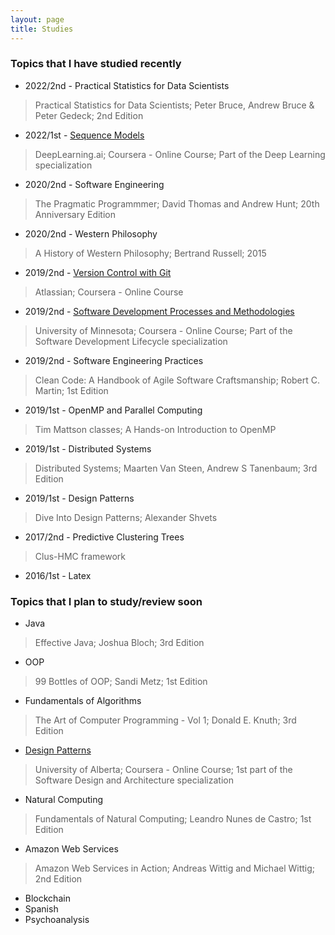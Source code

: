 ```yaml
---
layout: page
title: Studies
---
```


### Topics that I have studied recently
- 2022/2nd - Practical Statistics for Data Scientists

> Practical Statistics for Data Scientists; Peter Bruce, Andrew Bruce & Peter Gedeck; 2nd Edition

- 2022/1st - [Sequence Models](https://www.coursera.org/learn/nlp-sequence-models?specialization=deep-learning#syllabus)

> DeepLearning.ai; Coursera - Online Course; Part of the Deep Learning specialization

- 2020/2nd - Software Engineering

> The Pragmatic Programmmer; David Thomas and Andrew Hunt; 20th Anniversary Edition

- 2020/2nd - Western Philosophy

> A History of Western Philosophy; Bertrand Russell; 2015

- 2019/2nd - [Version Control with Git](https://www.coursera.org/learn/version-control-with-git/)

> Atlassian; Coursera - Online Course

- 2019/2nd - [Software Development Processes and Methodologies](https://www.coursera.org/learn/software-processes/)

> University of Minnesota; Coursera - Online Course; Part of the Software Development Lifecycle specialization

- 2019/2nd - Software Engineering Practices

> Clean Code: A Handbook of Agile Software Craftsmanship; Robert C. Martin; 1st Edition

- 2019/1st - OpenMP and Parallel Computing

> Tim Mattson classes; A Hands-on Introduction to OpenMP

- 2019/1st - Distributed Systems

> Distributed Systems; Maarten Van Steen, Andrew S Tanenbaum; 3rd Edition

- 2019/1st - Design Patterns 

> Dive Into Design Patterns; Alexander Shvets

- 2017/2nd - Predictive Clustering Trees

> Clus-HMC framework

- 2016/1st - Latex

### Topics that I plan to study/review soon

- Java

> Effective Java; Joshua Bloch; 3rd Edition

- OOP

> 99 Bottles of OOP; Sandi Metz; 1st Edition

- Fundamentals of Algorithms

> The Art of Computer Programming - Vol 1; Donald E. Knuth; 3rd Edition

- [Design Patterns](https://www.coursera.org/learn/object-oriented-design) 

> University of Alberta; Coursera - Online Course; 1st part of the Software Design and Architecture specialization

- Natural Computing 

> Fundamentals of Natural Computing; Leandro Nunes de Castro; 1st Edition

- Amazon Web Services

> Amazon Web Services in Action; Andreas Wittig and Michael Wittig; 2nd Edition

- Blockchain
- Spanish
- Psychoanalysis
